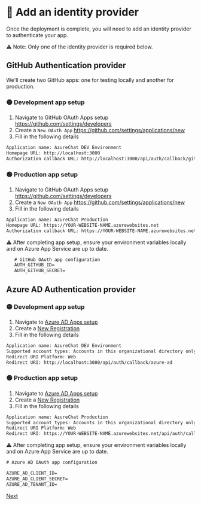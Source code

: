 # 🪪 Add an identity provider

Once the deployment is complete, you will need to add an identity provider to authenticate your app.

⚠️ Note: Only one of the identity provider is required below.

## GitHub Authentication provider

We'll create two GitHub apps: one for testing locally and another for production.

### 🟡 Development app setup

1. Navigate to GitHub OAuth Apps setup https://github.com/settings/developers
2. Create a `New OAuth App` https://github.com/settings/applications/new
3. Fill in the following details

```default
Application name: AzureChat DEV Environment
Homepage URL: http://localhost:3000
Authorization callback URL: http://localhost:3000/api/auth/callback/github
```

### 🟢 Production app setup

1. Navigate to GitHub OAuth Apps setup https://github.com/settings/developers
2. Create a `New OAuth App` https://github.com/settings/applications/new
3. Fill in the following details

```default
Application name: AzureChat Production
Homepage URL: https://YOUR-WEBSITE-NAME.azurewebsites.net
Authorization callback URL: https://YOUR-WEBSITE-NAME.azurewebsites.net/api/auth/callback/github
```

⚠️ After completing app setup, ensure your environment variables locally and on Azure App Service are up to date.

```default
   # GitHub OAuth app configuration
   AUTH_GITHUB_ID=
   AUTH_GITHUB_SECRET=
```

## Azure AD Authentication provider

### 🟡 Development app setup

1. Navigate to [Azure AD Apps setup](https://portal.azure.com/#view/Microsoft_AAD_IAM/ActiveDirectoryMenuBlade/~/RegisteredApps)
2. Create a [New Registration](https://portal.azure.com/#view/Microsoft_AAD_RegisteredApps/CreateApplicationBlade/quickStartType~/null/isMSAApp~/false)
3. Fill in the following details

```default
Application name: AzureChat DEV Environment
Supported account types: Accounts in this organizational directory only
Redirect URI Platform: Web
Redirect URI: http://localhost:3000/api/auth/callback/azure-ad
```

### 🟢 Production app setup

1. Navigate to [Azure AD Apps setup](https://portal.azure.com/#view/Microsoft_AAD_IAM/ActiveDirectoryMenuBlade/~/RegisteredApps)
2. Create a [New Registration](https://portal.azure.com/#view/Microsoft_AAD_RegisteredApps/CreateApplicationBlade/quickStartType~/null/isMSAApp~/false)
3. Fill in the following details

```default
Application name: AzureChat Production
Supported account types: Accounts in this organizational directory only
Redirect URI Platform: Web
Redirect URI: https://YOUR-WEBSITE-NAME.azurewebsites.net/api/auth/callback/azure-ad
```

⚠️ After completing app setup, ensure your environment variables locally and on Azure App Service are up to date.

```default
# Azure AD OAuth app configuration

AZURE_AD_CLIENT_ID=
AZURE_AD_CLIENT_SECRET=
AZURE_AD_TENANT_ID=
```

[Next](/docs/6-chat-over-file.md)
